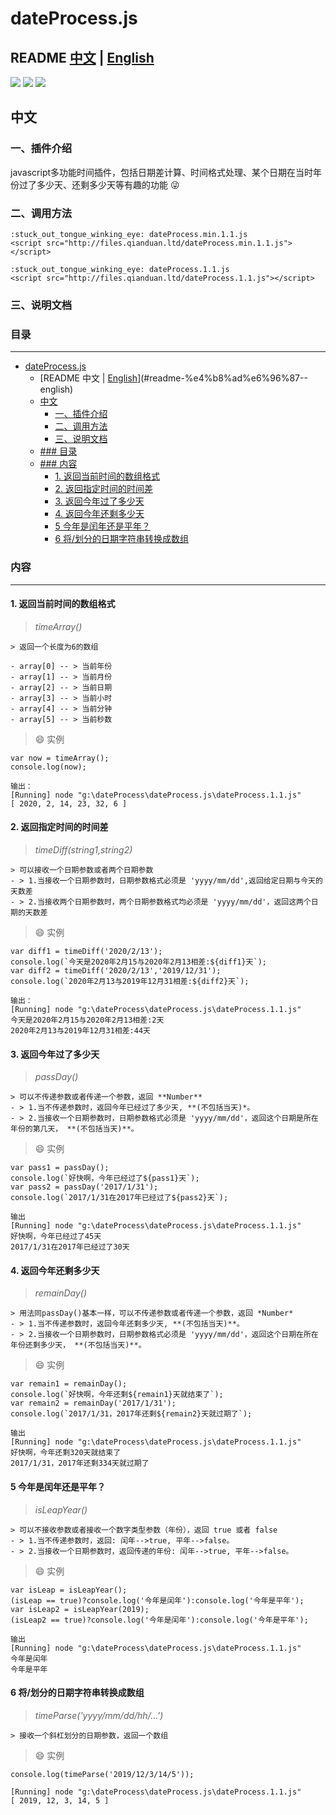 # dateProcess.js
README [中文](中文) | [English](English)
---
[![](https://img.shields.io/badge/CDN-cdnLink-brightgreen.svg)](http://files.qianduan.ltd/dateProcess.min.1.1.js)
[![](https://img.shields.io/badge/blog-@myblog-important.svg)](http://files.qianduan.ltd/dateProcess.min.1.1.js)
[![](https://img.shields.io/badge/docs-@docsCsdn-blue.svg)](http://files.qianduan.ltd/dateProcess.min.1.1.js)
## 中文

### 一、插件介绍
javascript多功能时间插件，包括日期差计算、时间格式处理、某个日期在当时年份过了多少天、还剩多少天等有趣的功能 :stuck_out_tongue_winking_eye:
### 二、调用方法
```
:stuck_out_tongue_winking_eye: dateProcess.min.1.1.js
<script src="http://files.qianduan.ltd/dateProcess.min.1.1.js"></script>

:stuck_out_tongue_winking_eye: dateProcess.1.1.js
<script src="http://files.qianduan.ltd/dateProcess.1.1.js"></script>
```
### 三、说明文档
### 目录
---
- [dateProcess.js](#dateprocessjs)
  - [README 中文 | [English](English)](#readme-%e4%b8%ad%e6%96%87--english)
  - [中文](#%e4%b8%ad%e6%96%87)
    - [一、插件介绍](#%e4%b8%80%e6%8f%92%e4%bb%b6%e4%bb%8b%e7%bb%8d)
    - [二、调用方法](#%e4%ba%8c%e8%b0%83%e7%94%a8%e6%96%b9%e6%b3%95)
    - [三、说明文档](#%e4%b8%89%e8%af%b4%e6%98%8e%e6%96%87%e6%a1%a3)
  - [### 目录](#h3-id%22e79baee5bd95-693%22%e7%9b%ae%e5%bd%95h3)
  - [### 内容](#h3-id%22e58685e5aeb9-684%22%e5%86%85%e5%ae%b9h3)
      - [1. 返回当前时间的数组格式](#1-%e8%bf%94%e5%9b%9e%e5%bd%93%e5%89%8d%e6%97%b6%e9%97%b4%e7%9a%84%e6%95%b0%e7%bb%84%e6%a0%bc%e5%bc%8f)
      - [2. 返回指定时间的时间差](#2-%e8%bf%94%e5%9b%9e%e6%8c%87%e5%ae%9a%e6%97%b6%e9%97%b4%e7%9a%84%e6%97%b6%e9%97%b4%e5%b7%ae)
      - [3. 返回今年过了多少天](#3-%e8%bf%94%e5%9b%9e%e4%bb%8a%e5%b9%b4%e8%bf%87%e4%ba%86%e5%a4%9a%e5%b0%91%e5%a4%a9)
      - [4. 返回今年还剩多少天](#4-%e8%bf%94%e5%9b%9e%e4%bb%8a%e5%b9%b4%e8%bf%98%e5%89%a9%e5%a4%9a%e5%b0%91%e5%a4%a9)
      - [5 今年是闰年还是平年？](#5-%e4%bb%8a%e5%b9%b4%e6%98%af%e9%97%b0%e5%b9%b4%e8%bf%98%e6%98%af%e5%b9%b3%e5%b9%b4)
      - [6 将/划分的日期字符串转换成数组](#6-%e5%b0%86%e5%88%92%e5%88%86%e7%9a%84%e6%97%a5%e6%9c%9f%e5%ad%97%e7%ac%a6%e4%b8%b2%e8%bd%ac%e6%8d%a2%e6%88%90%e6%95%b0%e7%bb%84)
### 内容
---
#### 1. 返回当前时间的数组格式
> *timeArray()*
```
> 返回一个长度为6的数组
``` 
    - array[0] -- > 当前年份
    - array[1] -- > 当前月份
    - array[2] -- > 当前日期
    - array[3] -- > 当前小时
    - array[4] -- > 当前分钟
    - array[5] -- > 当前秒数

> :smile: 实例
```
var now = timeArray();
console.log(now);

输出：
[Running] node "g:\dateProcess\dateProcess.js\dateProcess.1.1.js"
[ 2020, 2, 14, 23, 32, 6 ]
```
#### 2. 返回指定时间的时间差
>*timeDiff(string1,string2)*
```
> 可以接收一个日期参数或者两个日期参数
- > 1.当接收一个日期参数时，日期参数格式必须是 'yyyy/mm/dd',返回给定日期与今天的天数差
- > 2.当接收两个日期参数时，两个日期参数格式均必须是 'yyyy/mm/dd'，返回这两个日期的天数差
```

> :smile: 实例
```
var diff1 = timeDiff('2020/2/13');
console.log(`今天是2020年2月15与2020年2月13相差:${diff1}天`);
var diff2 = timeDiff('2020/2/13','2019/12/31');
console.log(`2020年2月13与2019年12月31相差:${diff2}天`);

输出：
[Running] node "g:\dateProcess\dateProcess.js\dateProcess.1.1.js"
今天是2020年2月15与2020年2月13相差:2天
2020年2月13与2019年12月31相差:44天
```
#### 3. 返回今年过了多少天
>*passDay()*
```
> 可以不传递参数或者传递一个参数，返回 **Number**
- > 1.当不传递参数时，返回今年已经过了多少天, **(不包括当天)*。
- > 2.当接收一个日期参数时，日期参数格式必须是 'yyyy/mm/dd'，返回这个日期是所在年份的第几天， **(不包括当天)**。
```

> :smile: 实例
```
var pass1 = passDay();
console.log(`好快啊，今年已经过了${pass1}天`);
var pass2 = passDay('2017/1/31');
console.log(`2017/1/31在2017年已经过了${pass2}天`);

输出
[Running] node "g:\dateProcess\dateProcess.js\dateProcess.1.1.js"
好快啊，今年已经过了45天
2017/1/31在2017年已经过了30天
```
#### 4. 返回今年还剩多少天
>*remainDay()*
```
> 用法同passDay()基本一样，可以不传递参数或者传递一个参数，返回 *Number*
- > 1.当不传递参数时，返回今年还剩多少天, **(不包括当天)**。
- > 2.当接收一个日期参数时，日期参数格式必须是 'yyyy/mm/dd'，返回这个日期在所在年份还剩多少天， **(不包括当天)**。
```

> :smile: 实例
```
var remain1 = remainDay();
console.log(`好快啊，今年还剩${remain1}天就结束了`);
var remain2 = remainDay('2017/1/31');
console.log(`2017/1/31，2017年还剩${remain2}天就过期了`);

输出
[Running] node "g:\dateProcess\dateProcess.js\dateProcess.1.1.js"
好快啊，今年还剩320天就结束了
2017/1/31，2017年还剩334天就过期了
```
#### 5 今年是闰年还是平年？
>*isLeapYear()*
```
> 可以不接收参数或者接收一个数字类型参数（年份），返回 true 或者 false
- > 1.当不传递参数时，返回: 闰年-->true, 平年-->false。
- > 2.当接收一个日期参数时，返回传递的年份: 闰年-->true, 平年-->false。
```

> :smile: 实例
```
var isLeap = isLeapYear();
(isLeap == true)?console.log('今年是闰年'):console.log('今年是平年');
var isLeap2 = isLeapYear(2019);
(isLeap2 == true)?console.log('今年是闰年'):console.log('今年是平年');

输出
[Running] node "g:\dateProcess\dateProcess.js\dateProcess.1.1.js"
今年是闰年
今年是平年
```
#### 6 将/划分的日期字符串转换成数组
>*timeParse('yyyy/mm/dd/hh/...')*
```
> 接收一个斜杠划分的日期参数，返回一个数组
```

> :smile: 实例
```
console.log(timeParse('2019/12/3/14/5'));

[Running] node "g:\dateProcess\dateProcess.js\dateProcess.1.1.js"
[ 2019, 12, 3, 14, 5 ]
```